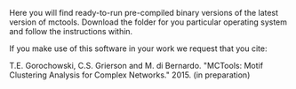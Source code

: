 Here you will find ready-to-run pre-compiled binary versions of the latest version of mctools. Download the folder for you particular operating system and follow the instructions within. 

If you make use of this software in your work we request that you cite:

T.E. Gorochowski, C.S. Grierson and M. di Bernardo. "MCTools: Motif Clustering Analysis for Complex Networks." 2015. (in preparation)
